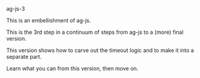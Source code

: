 ag-js-3

This is an embellishment of ag-js.

This is the 3rd step in a continuum of steps from ag-js to a (more) final version.

This version shows how to carve out the timeout logic and to make it into a separate part.

Learn what you can from this version, then move on.
